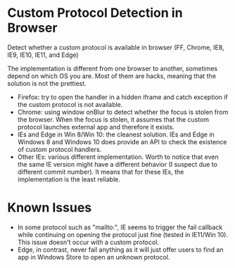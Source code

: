 # Custom Protocol Detection in Browser
Detect whether a custom protocol is available in browser (FF, Chrome, IE8, IE9, IE10, IE11, and Edge)

The implementation is different from one browser to another, sometimes depend on which OS you are. Most of them are hacks, meaning that the solution is not the prettiest.

* Firefox: try to open the handler in a hidden iframe and catch exception if the custom protocol is not available.
* Chrome: using window onBlur to detect whether the focus is stolen from the browser. When the focus is stolen, it assumes that the custom protocol launches external app and therefore it exists.
* IEs and Edge in Win 8/Win 10: the cleanest solution. IEs and Edge in Windows 8 and Windows 10 does provide an API to check the existence of custom protocol handlers.
* Other IEs: various different implementation. Worth to notice that even the same IE version might have a different behavior (I suspect due to different commit number). It means that for these IEs, the implementation is the least reliable.

# Known Issues

* In some protocol such as "mailto:", IE seems to trigger the fail callback while continuing on opening the protocol just fine (tested in IE11/Win 10). This issue doesn't occur with a custom protocol.
* Edge, in contrast, never fail anything as it will just offer users to find an app in Windows Store to open an unknown protocol.